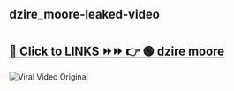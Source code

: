 
 ## dzire_moore-leaked-video 

# <h2><a href="https://clipsfans.com/dzire_moore&ref=git">🔗 Click to LINKS ⏩⏩ 👉 🟢 dzire moore </a></h2>

<a href="https://clipsfans.com/dzire_moore&ref=git" rel="nofollow" data-target="animated-image.originalLink"><img src="https://i.ibb.co.com/xMMVF88/686577567.gif" alt="Viral Video Original" style="max-width: 100%; display: inline-block;" data-target="animated-image.originalImage"></a>

